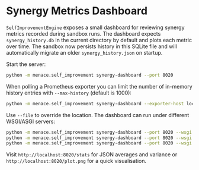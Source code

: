 # Synergy Metrics Dashboard

`SelfImprovementEngine` exposes a small dashboard for reviewing synergy metrics recorded during sandbox runs. The dashboard expects `synergy_history.db` in the current directory by default and plots each metric over time. The sandbox now persists history in this SQLite file and will automatically migrate an older `synergy_history.json` on startup.

Start the server:

```bash
python -m menace.self_improvement synergy-dashboard --port 8020
```

When polling a Prometheus exporter you can limit the number of in-memory
history entries with `--max-history` (default is 1000):

```bash
python -m menace.self_improvement synergy-dashboard --exporter-host localhost --max-history 500
```

Use `--file` to override the location. The dashboard can run under different WSGI/ASGI servers:

```bash
python -m menace.self_improvement synergy-dashboard --port 8020 --wsgi flask
python -m menace.self_improvement synergy-dashboard --port 8020 --wsgi gunicorn
python -m menace.self_improvement synergy-dashboard --port 8020 --wsgi uvicorn
```

Visit `http://localhost:8020/stats` for JSON averages and variance or `http://localhost:8020/plot.png` for a quick visualisation.

